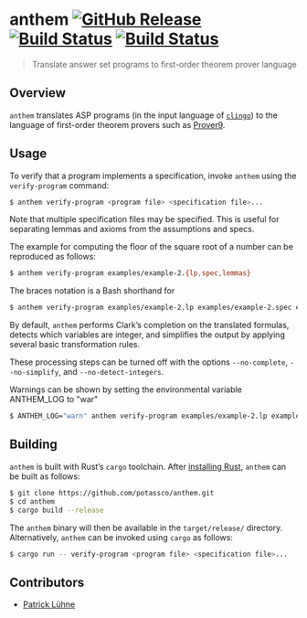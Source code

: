 # anthem [![GitHub Release](https://img.shields.io/github/release/potassco/anthem.svg?maxAge=3600)](https://github.com/potassco/anthem/releases) [![Build Status](https://img.shields.io/travis/potassco/anthem/master.svg?maxAge=3600&label=build%20%28master%29)](https://travis-ci.org/potassco/anthem?branch=master) [![Build Status](https://img.shields.io/travis/potassco/anthem/develop.svg?maxAge=3600&label=build%20%28develop%29)](https://travis-ci.org/potassco/anthem?branch=develop)

> Translate answer set programs to first-order theorem prover language

## Overview

`anthem` translates ASP programs (in the input language of [`clingo`](https://github.com/potassco/clingo)) to the language of first-order theorem provers such as [Prover9](https://www.cs.unm.edu/~mccune/mace4/).

## Usage

To verify that a program implements a specification, invoke `anthem` using the `verify-program` command:

```sh
$ anthem verify-program <program file> <specification file>...
```

Note that multiple specification files may be specified.
This is useful for separating lemmas and axioms from the assumptions and specs.

The example for computing the floor of the square root of a number can be reproduced as follows:

```sh
$ anthem verify-program examples/example-2.{lp,spec,lemmas}
```

The braces notation is a Bash shorthand for

```sh
$ anthem verify-program examples/example-2.lp examples/example-2.spec examples/example-2.lemmas
```

By default, `anthem` performs Clark’s completion on the translated formulas, detects which variables are integer, and simplifies the output by applying several basic transformation rules.

These processing steps can be turned off with the options `--no-complete`, `--no-simplify`, and `--no-detect-integers`.

Warnings can be shown by setting the environmental variable ANTHEM_LOG to "war"
```sh
$ ANTHEM_LOG="warn" anthem verify-program examples/example-2.lp examples/example-2.spec examples/example-2.lemmas
```

## Building

`anthem` is built with Rust’s `cargo` toolchain.
After [installing Rust](https://rustup.rs/), `anthem` can be built as follows:

```sh
$ git clone https://github.com/potassco/anthem.git
$ cd anthem
$ cargo build --release
```

The `anthem` binary will then be available in the `target/release/` directory.
Alternatively, `anthem` can be invoked using `cargo` as follows:

```sh
$ cargo run -- verify-program <program file> <specification file>...
```

## Contributors

* [Patrick Lühne](https://www.luehne.de)
